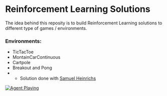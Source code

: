 # Reinforcement Learning Solutions
The idea behind this reposity is to build Reinforcement Learning solutions to different type of games / environments.

### Environments:
- TicTacToe
- MontainCarContinuous
- Cartpole 
- Breakout and Pong
- * Solution done with [Samuel Heinrichs](https://github.com/samuelhei)

[![Agent Playing](https://camo.githubusercontent.com/9e6aceaee88b280ce74f7645f75d28a213f5529e/687474703a2f2f696d672e796f75747562652e636f6d2f76692f486c474278555548454d382f302e6a7067)](https://www.youtube.com/watch?v=HlGBxUUHEM8)
